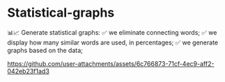 # Statistical-graphs

📊📈
Generate statistical graphs:
✅ we eliminate connecting words;
✅ we display how many similar words are used, in percentages;
✅ we generate graphs based on the data;

https://github.com/user-attachments/assets/6c766873-71cf-4ec9-aff2-042eb23f1ad3
